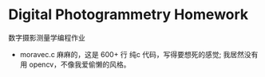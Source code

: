 Digital Photogrammetry Homework
===============================

数字摄影测量学编程作业 

- moravec.c 麻麻的，这是 600+ 行 纯c 代码，写得要想死的感觉; 我居然没有用 opencv，不像我爱偷懒的风格。
